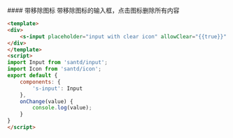 <text lang="cn">
#### 带移除图标
带移除图标的输入框，点击图标删除所有内容
</text>

```html
<template>
<div>
    <s-input placeholder="input with clear icon" allowClear="{{true}}" on-change="onChange"/>
</div>
</template>
<script>
import Input from 'santd/input';
import Icon from 'santd/icon';
export default {
    components: {
        's-input': Input
    },
    onChange(value) {
        console.log(value);
    }
}
</script>
```
